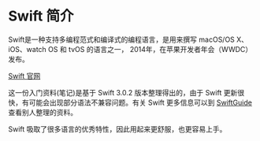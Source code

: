 # Swift 简介

Swift是一种支持多编程范式和编译式的编程语言，是用来撰写 macOS/OS X、iOS、watch OS 和 tvOS 的语言之一， 2014年，在苹果开发者年会（WWDC）发布。

[Swift 官网](https://developer.apple.com/swift/)

这一份入门资料(笔记)是基于 Swift 3.0.2 版本整理得出的，由于 Swift 更新很快，有可能会出现部分语法不兼容问题。有关 Swift 更多信息可以到 [SwiftGuide](https://github.com/ipader/SwiftGuide) 查看别人整理的资料。

Swift 吸取了很多语言的优秀特性，因此用起来更舒服，也更容易上手。

